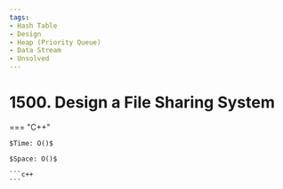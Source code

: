 ```yaml
---
tags:
- Hash Table
- Design
- Heap (Priority Queue)
- Data Stream
- Unsolved
---
```



# 1500. Design a File Sharing System

=== "C++"

    $Time: O()$

    $Space: O()$

    ```c++
    ```